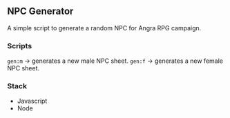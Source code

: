 ## NPC Generator
A simple script to generate a random NPC for Angra RPG campaign.

### Scripts
`gen:m` -> generates a new male NPC sheet.
`gen:f` -> generates a new female NPC sheet.

### Stack
- Javascript
- Node